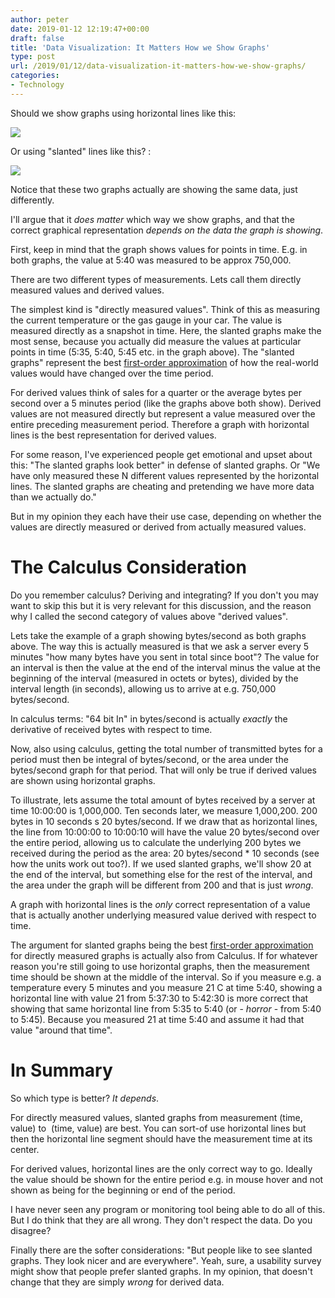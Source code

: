 ```yaml
---
author: peter
date: 2019-01-12 12:19:47+00:00
draft: false
title: 'Data Visualization: It Matters How we Show Graphs'
type: post
url: /2019/01/12/data-visualization-it-matters-how-we-show-graphs/
categories:
- Technology
---
```


Should we show graphs using horizontal lines like this:

[![](http://www.morch.com/wp-content/uploads/2019/01/horizontalStats.png)
](http://www.morch.com/wp-content/uploads/2019/01/horizontalStats.png)

Or using "slanted" lines like this? :

[![](http://www.morch.com/wp-content/uploads/2019/01/slantedStats.png)
](http://www.morch.com/wp-content/uploads/2019/01/slantedStats.png)
<!-- more -->

Notice that these two graphs actually are showing the same data, just differently.

I'll argue that it _does matter_ which way we show graphs, and that the correct graphical representation _depends on the data the graph is showing_.

First, keep in mind that the graph shows values for points in time. E.g. in both graphs, the value at 5:40 was measured to be approx 750,000.

There are two different types of measurements. Lets call them directly measured values and derived values.

The simplest kind is "directly measured values". Think of this as measuring the current temperature or the gas gauge in your car. The value is measured directly as a snapshot in time. Here, the slanted graphs make the most sense, because you actually did measure the values at particular points in time (5:35, 5:40, 5:45 etc. in the graph above). The "slanted graphs" represent the best [first-order approximation](https://en.wikipedia.org/wiki/Order_of_approximation#First-order) of how the real-world values would have changed over the time period.

For derived values think of sales for a quarter or the average bytes per second over a 5 minutes period (like the graphs above both show). Derived values are not measured directly but represent a value measured over the entire preceding measurement period. Therefore a graph with horizontal lines is the best representation for derived values.

For some reason, I've experienced people get emotional and upset about this: "The slanted graphs look better" in defense of slanted graphs. Or "We have only measured these N different values represented by the horizontal lines. The slanted graphs are cheating and pretending we have more data than we actually do."

But in my opinion they each have their use case, depending on whether the values are directly measured or derived from actually measured values.


# The Calculus Consideration


Do you remember calculus? Deriving and integrating? If you don't you may want to skip this but it is very relevant for this discussion, and the reason why I called the second category of values above "derived values".

Lets take the example of a graph showing bytes/second as both graphs above. The way this is actually measured is that we ask a server every 5 minutes "how many bytes have you sent in total since boot"? The value for an interval is then the value at the end of the interval minus the value at the beginning of the interval (measured in octets or bytes), divided by the interval length (in seconds), allowing us to arrive at e.g. 750,000 bytes/second.

In calculus terms: "64 bit In" in bytes/second is actually _exactly_ the derivative of received bytes with respect to time.

Now, also using calculus, getting the total number of transmitted bytes for a period must then be integral of bytes/second, or the area under the bytes/second graph for that period. That will only be true if derived values are shown using horizontal graphs.

To illustrate, lets assume the total amount of bytes received by a server at time 10:00:00 is 1,000,000. Ten seconds later, we measure 1,000,200. 200 bytes in 10 seconds s 20 bytes/second. If we draw that as horizontal lines, the line from 10:00:00 to 10:00:10 will have the value 20 bytes/second over the entire period, allowing us to calculate the underlying 200 bytes we received during the period as the area: 20 bytes/second * 10 seconds (see how the units work out too?). If we used slanted graphs, we'll show 20 at the end of the interval, but something else for the rest of the interval, and the area under the graph will be different from 200 and that is just _wrong_.

A graph with horizontal lines is the _only_ correct representation of a value that is actually another underlying measured value derived with respect to time.

The argument for slanted graphs being the best [first-order approximation](https://en.wikipedia.org/wiki/Order_of_approximation#First-order) for directly measured graphs is actually also from Calculus. If for whatever reason you're still going to use horizontal graphs, then the measurement time should be shown at the middle of the interval. So if you measure e.g. a temperature every 5 minutes and you measure 21 C at time 5:40, showing a horizontal line with value 21 from 5:37:30 to 5:42:30 is more correct that showing that same horizontal line from 5:35 to 5:40 (or - _horror_ - from 5:40 to 5:45). Because you measured 21 at time 5:40 and assume it had that value "around that time".


# In Summary


So which type is better? _It depends_.

For directly measured values, slanted graphs from measurement (time, value) to  (time, value) are best. You can sort-of use horizontal lines but then the horizontal line segment should have the measurement time at its center.

For derived values, horizontal lines are the only correct way to go. Ideally the value should be shown for the entire period e.g. in mouse hover and not shown as being for the beginning or end of the period.

I have never seen any program or monitoring tool being able to do all of this. But I do think that they are all wrong. They don't respect the data. Do you disagree?

Finally there are the softer considerations: "But people like to see slanted graphs. They look nicer and are everywhere". Yeah, sure, a usability survey might show that people prefer slanted graphs. In my opinion, that doesn't change that they are simply _wrong_ for derived data.
